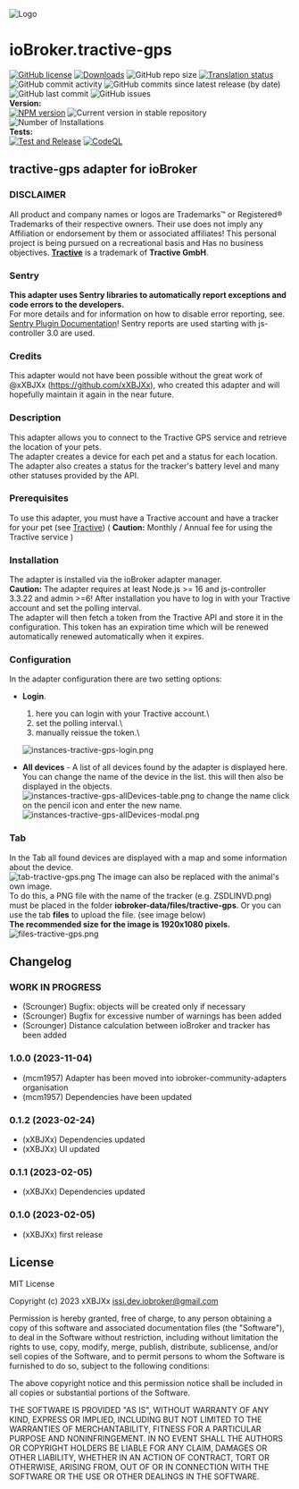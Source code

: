 ![Logo](admin/tractive-gps.png)
# ioBroker.tractive-gps

[![GitHub license](https://img.shields.io/github/license/iobroker-community-adapters/ioBroker.tractive-gps)](https://github.com/iobroker-community-adapters/ioBroker.tractive-gps/blob/main/LICENSE)
[![Downloads](https://img.shields.io/npm/dm/iobroker.tractive-gps.svg)](https://www.npmjs.com/package/iobroker.tractive-gps)
![GitHub repo size](https://img.shields.io/github/repo-size/iobroker-community-adapters/ioBroker.tractive-gps)
[![Translation status](https://weblate.iobroker.net/widgets/adapters/-/tractive-gps/svg-badge.svg)](https://weblate.iobroker.net/engage/adapters/?utm_source=widget)</br>
![GitHub commit activity](https://img.shields.io/github/commit-activity/m/iobroker-community-adapters/ioBroker.tractive-gps)
![GitHub commits since latest release (by date)](https://img.shields.io/github/commits-since/iobroker-community-adapters/ioBroker.tractive-gps/latest)
![GitHub last commit](https://img.shields.io/github/last-commit/iobroker-community-adapters/ioBroker.tractive-gps)
![GitHub issues](https://img.shields.io/github/issues/iobroker-community-adapters/ioBroker.tractive-gps)
</br>
**Version:** </br>
[![NPM version](http://img.shields.io/npm/v/iobroker.tractive-gps.svg)](https://www.npmjs.com/package/iobroker.tractive-gps)
![Current version in stable repository](https://iobroker.live/badges/tractive-gps-stable.svg)
![Number of Installations](https://iobroker.live/badges/tractive-gps-installed.svg)
</br>
**Tests:** </br>
[![Test and Release](https://github.com/iobroker-community-adapters/ioBroker.tractive-gps/actions/workflows/test-and-release.yml/badge.svg)](https://github.com/iobroker-community-adapters/ioBroker.tractive-gps/actions/workflows/test-and-release.yml)
[![CodeQL](https://github.com/iobroker-community-adapters/ioBroker.tractive-gps/actions/workflows/codeql.yml/badge.svg)](https://github.com/iobroker-community-adapters/ioBroker.tractive-gps/actions/workflows/codeql.yml)


## tractive-gps adapter for ioBroker

### DISCLAIMER

All product and company names or logos are Trademarks™ or Registered® Trademarks of their respective owners. Their use does not imply any
Affiliation or endorsement by them or associated affiliates! This personal project is being pursued on a recreational basis and
Has no business objectives. **[Tractive](https://tractive.com/de/)** is a trademark of **Tractive GmbH**.

### Sentry
**This adapter uses Sentry libraries to automatically report exceptions and code errors to the developers.**\
For more details and for information on how to disable error reporting, see.
[Sentry Plugin Documentation](https://github.com/ioBroker/plugin-sentry#plugin-sentry)! Sentry reports are used starting with js-controller 3.0
are used.

### Credits
This adapter would not have been possible without the great work of @xXBJXx (https://github.com/xXBJXx), who created this adapter and will hopefully maintain it again in the near future.

### Description
This adapter allows you to connect to the Tractive GPS service and retrieve the location of your pets.\
The adapter creates a device for each pet and a status for each location.\
The adapter also creates a status for the tracker's battery level and many other statuses provided by the API.

### Prerequisites
To use this adapter, you must have a Tractive account and have a tracker for your pet (see
[Tractive](https://tractive.com/de/)) ( **Caution:** Monthly / Annual fee for using the Tractive service )

### Installation
The adapter is installed via the ioBroker adapter manager.\
**Caution:** The adapter requires at least Node.js >= 16 and js-controller 3.3.22 and admin >=6!
After installation you have to log in with your Tractive account and set the polling interval.\
The adapter will then fetch a token from the Tractive API and store it in the configuration. This token has an expiration time which will be renewed automatically
renewed automatically when it expires.

### Configuration
In the adapter configuration there are two setting options:
* **Login**.
  1. here you can login with your Tractive account.\
  2. set the polling interval.\
  3. manually reissue the token.\

  ![instances-tractive-gps-login.png](admin%2Fimages%2Finstances-tractive-gps-login.png)

* **All devices** - A list of all devices found by the adapter is displayed here. You can change the name of the device in the list.
  this will then also be displayed in the objects.\
  ![instances-tractive-gps-allDevices-table.png](admin%2Fimages%2Finstances-tractive-gps-allDevices-table.png)
  to change the name click on the pencil icon and enter the new name.
  ![instances-tractive-gps-allDevices-modal.png](admin%2Fimages%2Finstances-tractive-gps-allDevices-modal.png)

### Tab
In the Tab all found devices are displayed with a map and some information about the device.\
![tab-tractive-gps.png](admin%2Fimages%2Ftab-tractive-gps.png)
The image can also be replaced with the animal's own image.\
To do this, a PNG file with the name of the tracker (e.g. ZSDLINVD.png) must be placed in the folder **iobroker-data/files/tractive-gps**.
Or you can use the tab **files** to upload the file. (see image below)\
**The recommended size for the image is 1920x1080 pixels.**\
![files-tractive-gps.png](admin%2Fimages%2Ffiles-tractive-gps.png)


## Changelog
<!--
    Placeholder for the next version (at the beginning of the line):
    ### **WORK IN PROGRESS**
-->

### **WORK IN PROGRESS**
* (Scrounger) Bugfix: objects will be created only if necessary
* (Scrounger) Bugfix for excessive number of warnings has been added
* (Scrounger) Distance calculation between ioBroker and tracker has been added

### 1.0.0 (2023-11-04)
* (mcm1957) Adapter has been moved into iobroker-community-adapters organisation
* (mcm1957) Dependencies have been updated

### 0.1.2 (2023-02-24)
* (xXBJXx) Dependencies updated
* (xXBJXx) UI updated

### 0.1.1 (2023-02-05)
* (xXBJXx) Dependencies updated

### 0.1.0 (2023-02-05)
* (xXBJXx) first release

## License
MIT License

Copyright (c) 2023 xXBJXx <issi.dev.iobroker@gmail.com>

Permission is hereby granted, free of charge, to any person obtaining a copy
of this software and associated documentation files (the "Software"), to deal
in the Software without restriction, including without limitation the rights
to use, copy, modify, merge, publish, distribute, sublicense, and/or sell
copies of the Software, and to permit persons to whom the Software is
furnished to do so, subject to the following conditions:

The above copyright notice and this permission notice shall be included in all
copies or substantial portions of the Software.

THE SOFTWARE IS PROVIDED "AS IS", WITHOUT WARRANTY OF ANY KIND, EXPRESS OR
IMPLIED, INCLUDING BUT NOT LIMITED TO THE WARRANTIES OF MERCHANTABILITY,
FITNESS FOR A PARTICULAR PURPOSE AND NONINFRINGEMENT. IN NO EVENT SHALL THE
AUTHORS OR COPYRIGHT HOLDERS BE LIABLE FOR ANY CLAIM, DAMAGES OR OTHER
LIABILITY, WHETHER IN AN ACTION OF CONTRACT, TORT OR OTHERWISE, ARISING FROM,
OUT OF OR IN CONNECTION WITH THE SOFTWARE OR THE USE OR OTHER DEALINGS IN THE
SOFTWARE.
